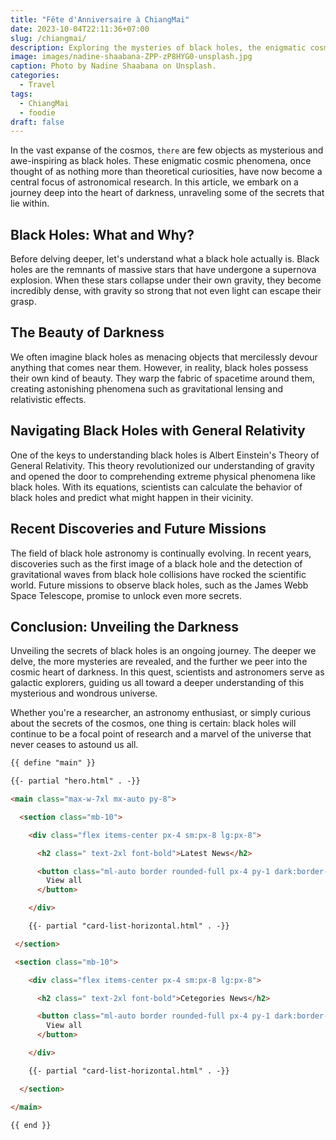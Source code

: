 ```yaml
---
title: "Fête d'Anniversaire à ChiangMai"
date: 2023-10-04T22:11:36+07:00
slug: /chiangmai/
description: Exploring the mysteries of black holes, the enigmatic cosmic phenomena.
image: images/nadine-shaabana-ZPP-zP8HYG0-unsplash.jpg
caption: Photo by Nadine Shaabana on Unsplash.
categories:
  - Travel
tags:
  - ChiangMai
  - foodie
draft: false
---
```


In the vast expanse of the cosmos, `there` are few objects as mysterious and awe-inspiring as black holes. These enigmatic cosmic phenomena, once thought of as nothing more than theoretical curiosities, have now become a central focus of astronomical research. In this article, we embark on a journey deep into the heart of darkness, unraveling some of the secrets that lie within.

## Black Holes: What and Why?

Before delving deeper, let's understand what a black hole actually is. Black holes are the remnants of massive stars that have undergone a supernova explosion. When these stars collapse under their own gravity, they become incredibly dense, with gravity so strong that not even light can escape their grasp.

## The Beauty of Darkness

We often imagine black holes as menacing objects that mercilessly devour anything that comes near them. However, in reality, black holes possess their own kind of beauty. They warp the fabric of spacetime around them, creating astonishing phenomena such as gravitational lensing and relativistic effects.

## Navigating Black Holes with General Relativity

One of the keys to understanding black holes is Albert Einstein's Theory of General Relativity. This theory revolutionized our understanding of gravity and opened the door to comprehending extreme physical phenomena like black holes. With its equations, scientists can calculate the behavior of black holes and predict what might happen in their vicinity.

## Recent Discoveries and Future Missions

The field of black hole astronomy is continually evolving. In recent years, discoveries such as the first image of a black hole and the detection of gravitational waves from black hole collisions have rocked the scientific world. Future missions to observe black holes, such as the James Webb Space Telescope, promise to unlock even more secrets.

## Conclusion: Unveiling the Darkness

Unveiling the secrets of black holes is an ongoing journey. The deeper we delve, the more mysteries are revealed, and the further we peer into the cosmic heart of darkness. In this quest, scientists and astronomers serve as galactic explorers, guiding us all toward a deeper understanding of this mysterious and wondrous universe.

Whether you're a researcher, an astronomy enthusiast, or simply curious about the secrets of the cosmos, one thing is certain: black holes will continue to be a focal point of research and a marvel of the universe that never ceases to astound us all.

```html
{{ define "main" }}

{{- partial "hero.html" . -}}

<main class="max-w-7xl mx-auto py-8">

  <section class="mb-10">

    <div class="flex items-center px-4 sm:px-8 lg:px-8">

      <h2 class=" text-2xl font-bold">Latest News</h2>

      <button class="ml-auto border rounded-full px-4 py-1 dark:border-zinc-700 hover:bg-zinc-100 dark:hover:bg-zinc-800">
        View all
      </button>

    </div>

    {{- partial "card-list-horizontal.html" . -}}

 </section>

 <section class="mb-10">

    <div class="flex items-center px-4 sm:px-8 lg:px-8">

      <h2 class=" text-2xl font-bold">Cetegories News</h2>

      <button class="ml-auto border rounded-full px-4 py-1 dark:border-zinc-700 hover:bg-zinc-100 dark:hover:bg-zinc-800">
        View all
      </button>

    </div>

    {{- partial "card-list-horizontal.html" . -}}

  </section>

</main>

{{ end }}
```
